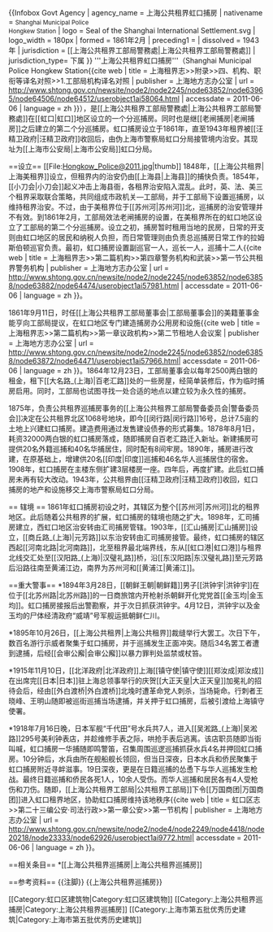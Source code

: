 {{Infobox Govt Agency
  | agency_name     = 上海公共租界虹口捕房
  | nativename      = <small>Shanghai Municipal Police</small><br><small>Hongkew Station</small>
  | logo            = Seal of the Shanghai International Settlement.svg
  | logo_width      = 180px
  | formed          = 1861年2月
  | preceding1      = 
  | dissolved       = 1943年
  | jurisdiction    = [[上海公共租界工部局警務處|上海公共租界工部局警務處]]
  | jurisdiction_type= 下属
}}
'''上海公共租界虹口捕房'''（Shanghai Municipal Police Hongkew Station<ref>{{cite web | title = 上海租界志>>附录>>四、机构、职衔等译名对照>>1.工部局机构译名对照 | publisher = 上海地方志办公室 | url = http://www.shtong.gov.cn/newsite/node2/node2245/node63852/node63965/node64506/node64512/userobject1ai58064.html | accessdate = 2011-06-06 | language = zh }}</ref>），是[[上海公共租界工部局警務處|上海公共租界工部局警務處]]在[[虹口|虹口]]地区设立的一个分巡捕房。同时也是继[[老闸捕房|老闸捕房]]之后建立的第二个分巡捕房。虹口捕房设立于1861年，直至1943年租界被[[汪精卫政府|汪精卫政府]]收回后，由伪上海市警察局虹口分局接管境内治安。其现址为[[上海市公安局|上海市公安局]]虹口分局。

==设立==
[[File:Hongkow_Police@2011.jpg|thumb]]
1848年，[[上海公共租界|上海美租界]]设立，但租界内的治安仍由[[上海县|上海县]]的捕快负责。1854年，[[小刀会|小刀会]]起义冲击上海县衙，各租界治安陷入混乱。此时，英、法、美三个租界采取联合策略，共同组成市政机关—工部局，并于工部局下设置巡捕房，以维持租界治安。不过，由于美租界位于[[苏州河|苏州河]]北，巡捕房的治安管理并不有效。到1861年2月，工部局效法老闸捕房的设置，在美租界所在的虹口地区设立了工部局的第二个分巡捕房。设立之初，捕房暂时租用当地的民房，日常的开支则由虹口地区的居民和纳税人负担，而日常管理则由负责总巡捕房日常工作的拉姆斯伯顿巡官负责。最初，虹口捕房设置副巡官一人，巡长一人，巡捕十二人<ref>{{cite web | title = 上海租界志>>第二篇机构>>第四章警务机构和武装>>第一节公共租界警务机构 | publisher = 上海地方志办公室 | url = http://www.shtong.gov.cn/newsite/node2/node2245/node63852/node63858/node63882/node64474/userobject1ai57981.html | accessdate = 2011-06-06 | language = zh }}</ref>。

1861年9月11日，时任[[上海公共租界工部局董事会|工部局董事会]]的美籍董事金能亨向工部局提议，在虹口地区专门建造捕房办公用房和设施<ref>{{cite web | title = 上海租界志>>第二篇机构>>第一章议政机构>>第二节租地人会议案 | publisher =  上海地方志办公室 | url = http://www.shtong.gov.cn/newsite/node2/node2245/node63852/node63858/node63872/node64471/userobject1ai57966.html| accessdate = 2011-06-06 | language = zh }}</ref>。1864年12月23日，工部局董事会以每年2500两白银的租金，租下[[大名路_(上海)|百老汇路]]处的一些房屋，经简单装修后，作为临时捕房启用。同时，工部局也试图寻找一处合适的地点以建立较为永久性的捕房。

1875年，负责公共租界巡捕房事务的[[上海公共租界工部局警备委员会|警备委员会]]决定在公共租界北区1068号地块，即今[[闵行路|闵行路]]16号，总计7.5亩的土地上兴建虹口捕房。建造费用通过发售建设债券的形式募集。1878年8月1日，耗资32000两白银的虹口捕房落成，随即捕房自百老汇路迁入新址。新建捕房可提供20名外籍巡捕和40名华捕居住，同时配有8间牢房。1890年，捕房进行改建，在原基础上，增建供20名[[印度|印度]]巡捕和46名华人巡捕居住的宿舍。1908年，虹口捕房在主楼东侧扩建3层楼房一座。四年后，再度扩建。此后虹口捕房未再有较大改动。1943年，公共租界由[[汪精卫政府|汪精卫政府]]收回，虹口捕房的地产和设施移交上海市警察局虹口分局。

== 辖境 ==
1861年虹口捕房初设之时，其辖区为整个[[苏州河|苏州河]]北的租界地区。此后随着公共租界的扩展，虹口捕房的辖境也随之扩大。1898年，汇司捕房建立，西虹口地区治安转由汇司捕房管辖。1903年，[[汇山捕房|汇山捕房]]设立，[[商丘路_(上海)|元芳路]]以东治安转由汇司捕房接管。最终，虹口捕房的辖区西起[[河南北路|北河南路]]，北至租界最北端界线，东从[[虹口港|虹口港]]与租界北线交汇处至[[汉阳路_(上海)|汉璧礼路]]桥，沿[[东汉阳路|东汉璧礼路]]至元芳路后沿路往南至黄浦江边，南界为苏州河和[[黄浦江|黄浦江]]。

==重大警事==
*1894年3月28日，[[朝鲜王朝|朝鲜籍]]男子[[洪钟宇|洪钟宇]]在位于[[北苏州路|北苏州路]]的一日商旅馆内开枪射杀朝鲜开化党党首[[金玉均|金玉均]]。虹口捕房接报后出警勘察，并于次日抓获洪钟宇。4月12日，洪钟宇以及金玉均的尸体经清政府“威靖”号军舰运抵朝鲜仁川<ref name="hkbf1"/>。

*1895年10月26日，[[上海公共租界|上海公共租界]]裁缝举行大罢工。次日下午，数百名游行示威者聚集于虹口捕房，并于巡捕发生正面冲突。随后34名罢工者遭到逮捕，后经[[会审公廨|会审公廨]]以暴力罪判处监禁或杖笞<ref name="hkbf1"/>。

*1915年11月10日，[[北洋政府|北洋政府]]上海[[镇守使|镇守使]][[郑汝成|郑汝成]]在出席完[[日本|日本]]驻上海总领事举行的庆贺[[大正天皇|大正天皇]]加冕礼的招待会后，经由[[外白渡桥|外白渡桥]]北堍时遭革命党人刺杀，当场毙命。行刺者王晓峰、王明山随即被巡街巡捕当场逮捕，并关押于虹口捕房，后被引渡给上海镇守使署<ref name="hkbf1"/>。

*1918年7月16日晚，日本军舰“千代田”号水兵共7人，进入[[吴淞路_(上海)|吴淞路]]295号美利钟表店，并趁维修手表之际，哄抢手表后逃离。该店职员随即当街叫喊，虹口捕房一华捕随即鸣警笛，召集周围巡逻巡捕抓获水兵4名并押回虹口捕房。10分钟后，水兵由所在舰船舰长领回，但当日深夜，日本水兵和侨民聚集于虹口捕房附近寻衅滋事。19日深夜，更是在日籍巡捕的怂恿下与华人巡捕发生枪战。最终日籍巡捕和侨民各死1人，10余人受伤。而华人巡捕和居民各有4人受枪伤和刀伤。随即，[[上海公共租界工部局|公共租界工部局]]下令[[万国商团|万国商团]]进入虹口租界地区，协助虹口捕房维持该地秩序<ref name="hkbf1">{{cite web | title =  虹口区志>>第二十三编公安·司法行政>>第一章公安>>第一节机构 | publisher =  上海地方志办公室 | url = http://www.shtong.gov.cn/newsite/node2/node4/node2249/node4418/node20218/node23333/node62926/userobject1ai9772.html| accessdate = 2011-06-06 | language = zh }}</ref>。

==相关条目==
*[[上海公共租界巡捕房|上海公共租界巡捕房]]

==参考资料==
{{注脚}}
{{上海公共租界巡捕房}}

[[Category:虹口区建筑物|Category:虹口区建筑物]]
[[Category:上海公共租界巡捕房|Category:上海公共租界巡捕房]]
[[Category:上海市第五批优秀历史建筑|Category:上海市第五批优秀历史建筑]]